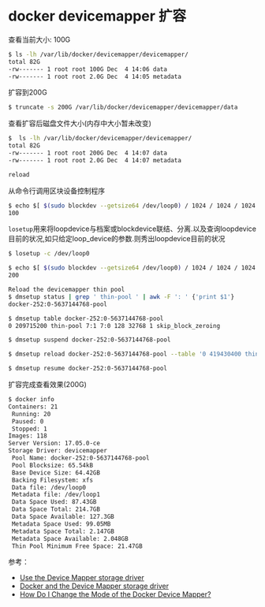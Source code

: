 #  docker devicemapper 扩容

查看当前大小: 100G

```bash
$ ls -lh /var/lib/docker/devicemapper/devicemapper/
total 82G
-rw------- 1 root root 100G Dec  4 14:06 data
-rw------- 1 root root 2.0G Dec  4 14:05 metadata
```

扩容到200G

```bash
$ truncate -s 200G /var/lib/docker/devicemapper/devicemapper/data
```

查看扩容后磁盘文件大小(内存中大小暂未改变)

```bash
$  ls -lh /var/lib/docker/devicemapper/devicemapper/
total 82G
-rw------- 1 root root 200G Dec  4 14:07 data
-rw------- 1 root root 2.0G Dec  4 14:07 metadata

reload
```

从命令行调用区块设备控制程序

```bash
$ echo $[ $(sudo blockdev --getsize64 /dev/loop0) / 1024 / 1024 / 1024 ]
100
```

`losetup`用来将loopdevice与档案或blockdevice联结、分离.以及查询loopdevice目前的状况,如只给定loop_device的参数.则秀出loopdevice目前的状况

```bash
$ losetup -c /dev/loop0

$ echo $[ $(sudo blockdev --getsize64 /dev/loop0) / 1024 / 1024 / 1024 ]
200

Reload the devicemapper thin pool
$ dmsetup status | grep ' thin-pool ' | awk -F ': ' {'print $1'}
docker-252:0-5637144768-pool

$ dmsetup table docker-252:0-5637144768-pool
0 209715200 thin-pool 7:1 7:0 128 32768 1 skip_block_zeroing 

$ dmsetup suspend docker-252:0-5637144768-pool

$ dmsetup reload docker-252:0-5637144768-pool --table '0 419430400 thin-pool 7:1 7:0 128 32768 1 skip_block_zeroing'

$ dmsetup resume docker-252:0-5637144768-pool
```

扩容完成查看效果(200G)

```bash
$ docker info
Containers: 21
 Running: 20
 Paused: 0
 Stopped: 1
Images: 118
Server Version: 17.05.0-ce
Storage Driver: devicemapper
 Pool Name: docker-252:0-5637144768-pool
 Pool Blocksize: 65.54kB
 Base Device Size: 64.42GB
 Backing Filesystem: xfs
 Data file: /dev/loop0
 Metadata file: /dev/loop1
 Data Space Used: 87.43GB
 Data Space Total: 214.7GB
 Data Space Available: 127.3GB
 Metadata Space Used: 99.05MB
 Metadata Space Total: 2.147GB
 Metadata Space Available: 2.048GB
 Thin Pool Minimum Free Space: 21.47GB
```

参考：

 - [Use the Device Mapper storage driver](https://docs.docker.com/storage/storagedriver/device-mapper-driver/)
 - [Docker and the Device Mapper storage driver](https://gdevillele.github.io/engine/userguide/storagedriver/device-mapper-driver/)
 - [How Do I Change the Mode of the Docker Device Mapper?](https://support.huaweicloud.com/intl/en-us/ae-ad-1-usermanual-cce/cce_faq_00096.html)

